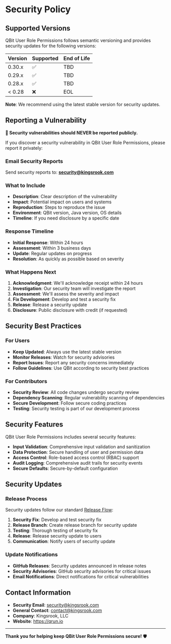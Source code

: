 # Security Policy

## Supported Versions

QBit User Role Permissions follows semantic versioning and provides security updates for the following versions:

| Version | Supported          | End of Life |
| ------- | ------------------ | ----------- |
| 0.30.x  | :white_check_mark: | TBD         |
| 0.29.x  | :white_check_mark: | TBD         |
| 0.28.x  | :white_check_mark: | TBD         |
| < 0.28  | :x:                | EOL         |

**Note**: We recommend using the latest stable version for security updates.

## Reporting a Vulnerability

**🚨 Security vulnerabilities should NEVER be reported publicly.**

If you discover a security vulnerability in QBit User Role Permissions, please report it privately:

### **Email Security Reports**
Send security reports to: **security@kingsrook.com**

### **What to Include**
- **Description**: Clear description of the vulnerability
- **Impact**: Potential impact on users and systems
- **Reproduction**: Steps to reproduce the issue
- **Environment**: QBit version, Java version, OS details
- **Timeline**: If you need disclosure by a specific date

### **Response Timeline**
- **Initial Response**: Within 24 hours
- **Assessment**: Within 3 business days
- **Update**: Regular updates on progress
- **Resolution**: As quickly as possible based on severity

### **What Happens Next**
1. **Acknowledgment**: We'll acknowledge receipt within 24 hours
2. **Investigation**: Our security team will investigate the report
3. **Assessment**: We'll assess the severity and impact
4. **Fix Development**: Develop and test a security fix
5. **Release**: Release a security update
6. **Disclosure**: Public disclosure with credit (if requested)

## Security Best Practices

### **For Users**
- **Keep Updated**: Always use the latest stable version
- **Monitor Releases**: Watch for security advisories
- **Report Issues**: Report any security concerns immediately
- **Follow Guidelines**: Use QBit according to security best practices

### **For Contributors**
- **Security Review**: All code changes undergo security review
- **Dependency Scanning**: Regular vulnerability scanning of dependencies
- **Secure Development**: Follow secure coding practices
- **Testing**: Security testing is part of our development process

## Security Features

QBit User Role Permissions includes several security features:

- **Input Validation**: Comprehensive input validation and sanitization
- **Data Protection**: Secure handling of user and permission data
- **Access Control**: Role-based access control (RBAC) support
- **Audit Logging**: Comprehensive audit trails for security events
- **Secure Defaults**: Secure-by-default configuration

## Security Updates

### **Release Process**
Security updates follow our standard [Release Flow](https://github.com/Kingsrook/qqq.wiki/Release-Flow):

1. **Security Fix**: Develop and test security fix
2. **Release Branch**: Create release branch for security update
3. **Testing**: Thorough testing of security fix
4. **Release**: Release security update to users
5. **Communication**: Notify users of security update

### **Update Notifications**
- **GitHub Releases**: Security updates announced in release notes
- **Security Advisories**: GitHub security advisories for critical issues
- **Email Notifications**: Direct notifications for critical vulnerabilities

## Contact Information

- **Security Email**: security@kingsrook.com
- **General Contact**: contact@kingsrook.com
- **Company**: Kingsrook, LLC
- **Website**: https://qrun.io

---

**Thank you for helping keep QBit User Role Permissions secure!** 🛡️